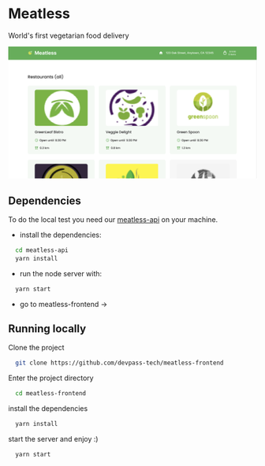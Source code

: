 
# Meatless

World's first vegetarian food delivery

![](https://github.com/devpass-tech/meatless-frontend/blob/main/src/assets/meatless-screenshot.png)
## Dependencies

To do the local test you need our [meatless-api](https://github.com/devpass-tech/meatless-api) on your machine.

- install the dependencies:
```bash
  cd meatless-api
  yarn install
```
- run the node server with:
```bash
  yarn start
```
- go to meatless-frontend ->



## Running locally

Clone the project
```bash
  git clone https://github.com/devpass-tech/meatless-frontend
```

Enter the project directory
```bash
  cd meatless-frontend
```

install the dependencies
```bash
  yarn install
```

start the server and enjoy :)
```bash
  yarn start
```




